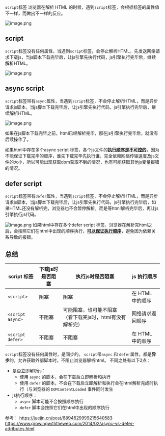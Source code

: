 `script`标签
浏览器在解析 HTML 的时候，遇到`script`标签，会根据标签的属性值不一样，而做出不一样的反应。

![image.png](http://images.leyla.top/note/20250228093627461.png)

## script
`script`标签没有任何属性，当遇到`script`标签，会停止解析HTML，先发送网络请求下载js，当js脚本下载完毕后，让js引擎先执行代码，js引擎执行完毕后，继续解析HTML。

![image.png](http://images.leyla.top/note/20250228090702397.png)


## async script
`script`标签带有`async`属性，当遇到`script`标签，不会停止解析HTML，而是异步请求js脚本，当js脚本下载完毕后，让js引擎先执行代码，js引擎执行完毕后，继续解析HTML。

![image.png](http://images.leyla.top/note/20250228091400261.png)

如果在js脚本下载完毕之前，html已经解析完毕，那在js引擎执行完毕后，就没有后续操作了。

如果html中存在多个async script 标签，各个js文件的<u>**执行顺序是不可控的**</u>，因为不能保证下载完毕的顺序，谁先下载完毕先执行谁，完全依赖网络传输速度及js文件的大小，所以可能出现获取dom获取不到的情况，也有可能获取其他js变量报错的情况。

## defer script
`script`标签带有`defer`属性，当遇到`script`标签，不会停止解析HTML，而是异步请求js脚本，当js脚本下载完毕后，让js引擎先执行代码，js引擎执行完毕后，如果HTML还没有解析完，浏览器也不会暂停解析，而是等html解析完毕后，再让js引擎执行js代码。

![image.png](http://images.leyla.top/note/20250228091608888.png)
如果html中存在多个defer script 标签，浏览器在解析完html之后，会按照它们在html中出现的顺序执行，<u>**可以保证执行顺序**</u>，避免因为依赖关系导致的报错。


## 总结
| script 标签        | 下载js时是否阻塞 | 执行js时是否阻塞                       | js 执行顺序     |
| ---------------- | --------- | ------------------------------- | ----------- |
| `<script>`       | 阻塞        | 阻塞                              | 在 HTML 中的顺序 |
| `<script async>` | 不阻塞       | 可能阻塞，也可能不阻塞（看下载完js时，html有没有解析完） | 网络请求返回顺序    |
| `<script defer>` | 不阻塞       | 不阻塞                             | 在 HTML 中的顺序 |

`script`标签没有任何属性时，是同步的。
`script`带`async` 和 `defer`属性，都是**异步**的，允许获取外部脚本时，不阻止浏览器解析html。
不同之处有以下2点：
- 是否立即解析js：
	- 使用 `async` 的脚本，会在下载后立即解析和执行
	- 使用 `defer` 的脚本，不会在下载后立即解析和执行会在html解析完成时执行（与浏览器的 `DOMContentLoaded` 事件同时发生
- js执行顺序：
	- `async` 脚本可能不会按照顺序执行
	- `defer` 脚本会按照它们在html中出现的顺序执行


参考：
https://juejin.cn/post/6894629999215640583
https://www.growingwiththeweb.com/2014/02/async-vs-defer-attributes.html